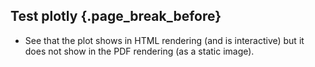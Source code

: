 ## Test plotly {.page_break_before}

<script src='https://cdn.plot.ly/plotly-latest.min.js'></script>

<div id='myDiv'><!-- Plotly chart will be drawn inside this DIV --></div>

<script>
  var trace1 = {
  x: [1, 2, 3, 4],
  y: [10, 15, 13, 17],
  mode: 'markers',
  type: 'scatter'
};

var trace2 = {
  x: [2, 3, 4, 5],
  y: [16, 5, 11, 9],
  mode: 'lines',
  type: 'scatter'
};

var trace3 = {
  x: [1, 2, 3, 4],
  y: [12, 9, 15, 12],
  mode: 'lines+markers',
  type: 'scatter'
};

var data = [trace1, trace2, trace3];

var layout = {
  autosize: false,
  width: 500,
  height: 500,
  margin: {
    l: 50,
    r: 50,
    b: 100,
    t: 100,
    pad: 4
  },
  paper_bgcolor: '#ffffff',
  plot_bgcolor: '#c7c7c7'
};
  
Plotly.newPlot('myDiv', data, layout);
</script>

- See that the plot shows in HTML rendering (and is interactive) but it does not show in the PDF rendering (as a static image).